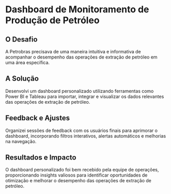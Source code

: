 
</head>
<body>
    <h1>Dashboard de Monitoramento de Produção de Petróleo</h1>
    <div class="section">
        <h2>O Desafio</h2>
        <p>A Petrobras precisava de uma maneira intuitiva e informativa de acompanhar o desempenho das operações de extração de petróleo em uma área específica.</p>
    </div>
    <div class="section">
        <h2>A Solução</h2>
        <p>Desenvolvi um dashboard personalizado utilizando ferramentas como Power BI e Tableau para importar, integrar e visualizar os dados relevantes das operações de extração de petróleo.</p>
    </div>
    <div class="section">
        <h2>Feedback e Ajustes</h2>
        <p>Organizei sessões de feedback com os usuários finais para aprimorar o dashboard, incorporando filtros interativos, alertas automáticos e melhorias na navegação.</p>
    </div>
    <div class="section">
        <h2>Resultados e Impacto</h2>
        <p>O dashboard personalizado foi bem recebido pela equipe de operações, proporcionando insights valiosos para identificar oportunidades de otimização e melhorar o desempenho das operações de extração de petróleo.</p>
    </div>
</body>
</html>

